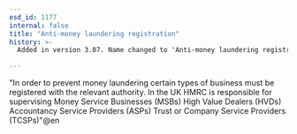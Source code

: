 ```yaml
---
esd_id: 1177
internal: false
title: "Anti-money laundering registration"
history: >-
  Added in version 3.07. Name changed to 'Anti-money laundering registration' in version 4.00.

---
```


"In order to prevent money laundering certain types of business must be registered with the relevant authority.
In the UK HMRC is responsible for supervising Money Service Businesses (MSBs) High Value Dealers (HVDs) Accountancy Service Providers (ASPs) Trust or Company Service Providers (TCSPs)"@en

